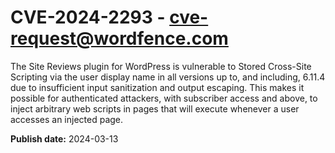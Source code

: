 # CVE-2024-2293 - cve-request@wordfence.com

The Site Reviews plugin for WordPress is vulnerable to Stored Cross-Site Scripting via the user display name in all versions up to, and including, 6.11.4 due to insufficient input sanitization and output escaping. This makes it possible for authenticated attackers, with subscriber access and above, to inject arbitrary web scripts in pages that will execute whenever a user accesses an injected page.

**Publish date:** 2024-03-13
